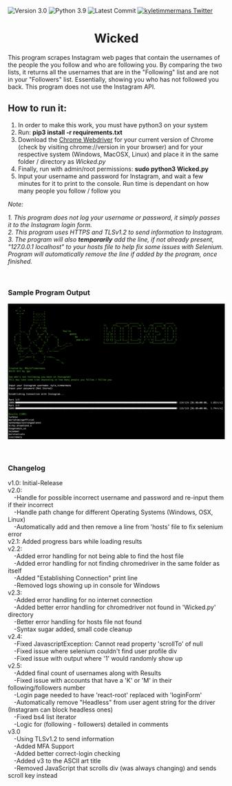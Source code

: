 ![Version 3.0](http://img.shields.io/badge/version-v3.0-orange.svg)
![Python 3.9](http://img.shields.io/badge/python-3.9-blue.svg)
![Latest Commit](https://img.shields.io/github/last-commit/kyletimmermans/wicked?color=green)
[![kyletimmermans Twitter](http://img.shields.io/twitter/url/http/shields.io.svg?style=social&label=Follow)](https://twitter.com/kyletimmermans)

# <div align="center">Wicked</div>

This program scrapes Instagram web pages that contain the usernames of the people the you follow and who are following you. By comparing the two lists, it returns all the usernames that are in the "Following" list and are not in your "Followers" list. Essentially, showing you who has not followed you back. This program does not use the Instagram API.

## How to run it:
1. In order to make this work, you must have python3 on your system
2. Run: **pip3 install -r requirements.txt**
3. Download the [Chrome Webdriver](https://chromedriver.chromium.org/downloads "Chrome Webdriver")
 for your current version of Chrome (check by visiting chrome://version in your browser) and for your respective system (Windows, MacOSX, Linux) and place it in the same folder / directory as _Wicked.py_
4. Finally, run with admin/root permissions: **sudo python3 Wicked.py**
5. Input your username and password for Instagram, and wait a few minutes for it to print to the console. Run time is dependant on how many people you follow / follow you

_Note:_ 

_1. This program does not log your username or password, it simply passes it to the Instagram login form._    
_2. This program uses HTTPS and TLSv1.2 to send information to Instagram._ \
_3. The program will also **temporarily** add the line, if not already present, "127.0.0.1 localhost" to your hosts file to help fix some issues with Selenium. Program will automatically remove the line if added by the program, once finished._


<p>&nbsp;</p>

### Sample Program Output
![alt text](https://github.com/kyletimmermans/wicked/blob/master/output_screenshot.png "Sample Program Output")

</br>

### Changelog
<div>v1.0: Initial-Release</div>
<div>v2.0:<div>
<div>&ensp;&ensp;-Handle for possible incorrect username and password and re-input them if their incorrect</div>
<div>&ensp;&ensp;-Handle path change for different Operating Systems (Windows, OSX, Linux)</div>
<div>&ensp;&ensp;-Automatically add and then remove a line from 'hosts' file to fix selenium error</div>
<div>v2.1: Added progress bars while loading results</div>
<div>v2.2:</div>
<div>&ensp;&ensp;-Added error handling for not being able to find the host file</div>
<div>&ensp;&ensp;-Added error handling for not finding chromedriver in the same folder as itself</div>
<div>&ensp;&ensp;-Added "Establishing Connection" print line
<div>&ensp;&ensp;-Removed logs showing up in console for Windows</div>
<div>v2.3:</div>
<div>&ensp;&ensp;-Added error handling for no internet connection</div>
<div>&ensp;&ensp;-Added better error handling for chromedriver not found in 'Wicked.py' directory</div> 
<div>&ensp;&ensp;-Better error handling for hosts file not found</div>
<div>&ensp;&ensp;-Syntax sugar added, small code cleanup</div> 
<div>v2.4:</div>
<div>&ensp;&ensp;-Fixed JavascriptException: Cannot read property 'scrollTo' of null</div>
<div>&ensp;&ensp;-Fixed issue where selenium couldn't find user profile div</div>
<div>&ensp;&ensp;-Fixed issue with output where '1' would randomly show up
<div>v2.5:</div>
<div>&ensp;&ensp;-Added final count of usernames along with Results</div>
<div>&ensp;&ensp;-Fixed issue with accounts that have a 'K' or 'M' in their following/followers number</div>
<div>&ensp;&ensp;-Login page needed to have 'react-root' replaced with 'loginForm'</div>
<div>&ensp;&ensp;-Automatically remove "Headless" from user agent string for the driver (Instagram can block headless ones)</div>
<div>&ensp;&ensp;-Fixed bs4 list iterator</div>
<div>&ensp;&ensp;-Logic for (following - followers) detailed in comments</div>
<div>v3.0</div
<div>&ensp;&ensp;-Using TLSv1.2 to send information</div>
<div>&ensp;&ensp;-Added MFA Support</div>
<div>&ensp;&ensp;-Added better correct-login checking</div>
<div>&ensp;&ensp;-Added v3 to the ASCII art title</div>
<div>&ensp;&ensp;-Removed JavaScript that scrolls div (was always changing) and sends scroll key instead</div>
